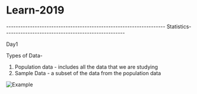 # Learn-2019
------------------------------------------------------------------- Statistics---------------------------------------------------

Day1

Types of Data-
1. Population data - includes all the data that we are studying
2. Sample Data - a subset of the data from the population data

![Example](mishra1010/Learn-2019/images/typesofdata.jpg?raw=true "Example")

